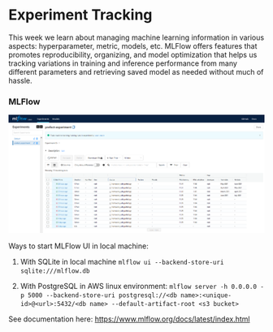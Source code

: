 # **Experiment Tracking**

This week we learn about managing machine learning information in various aspects: hyperparameter, metric, models, etc. MLFlow offers features that promotes reproducibility, organizing, and model optimization that helps us tracking variations in training and inference performance from many different parameters and retrieving saved model as needed without much of hassle.

### **MLFlow** 
![Image](https://github.com/rizdiaprilian/MLOps_Zoomcamp/blob/master/Week2_Experiment_Tracking/MLFlow_screenshot.png)

Ways to start MLFlow UI in local machine:
1) With SQLite in local machine
`mlflow ui --backend-store-uri sqlite:///mlflow.db`

2) With PostgreSQL in AWS linux environment:
`mlflow server -h 0.0.0.0 -p 5000 --backend-store-uri postgresql://<db name>:<unique-id>@<url>:5432/<db name> --default-artifact-root <s3 bucket>`


See documentation here: https://www.mlflow.org/docs/latest/index.html
